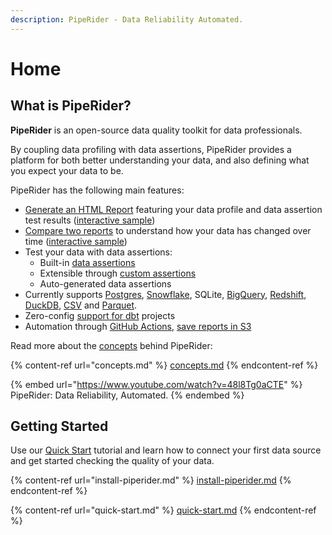 ```yaml
---
description: PipeRider - Data Reliability Automated.
---
```


# Home

## What is PipeRider?

**PipeRider** is an open-source data quality toolkit for data professionals.

By coupling data profiling with data assertions, PipeRider provides a platform for both better understanding your data, and also defining what you expect your data to be.

PipeRider has the following main features:

* [Generate an HTML Report](how-to-guides/generate-report.md) featuring your data profile and data assertion test results ([interactive sample](https://piperider-github-readme.s3.ap-northeast-1.amazonaws.com/run-0.9.0/index.html))
* [Compare two reports](how-to-guides/compare-reports.md) to understand how your data has changed over time ([interactive sample](https://piperider-github-readme.s3.ap-northeast-1.amazonaws.com/comparison-0.9.0/index.html))
* Test your data with data assertions:
  * Built-in [data assertions](data-quality-assertions/assertion-configuration.md)
  * Extensible through [custom assertions](data-quality-assertions/custom-assertions.md)
  * Auto-generated data assertions
* Currently supports [Postgres](data-sources/supported-data-sources/postgres-connector.md), [Snowflake](data-sources/supported-data-sources/snowflake-connector.md), SQLite, [BigQuery](data-sources/supported-data-sources/bigquery-connector.md), [Redshift](data-sources/supported-data-sources/redshift-connector.md), [DuckDB](data-sources/supported-data-sources/duckdb-connector.md), [CSV](data-sources/supported-data-sources/csv-connector.md) and [Parquet](data-sources/supported-data-sources/parquet-connector.md).
* Zero-config [support for dbt](dbt-integration/) projects
* Automation through [GitHub Actions](how-to-guides/github-action.md), [save reports in S3](how-to-guides/aws-s3-+-github-ci.md)

Read more about the [concepts](concepts.md) behind PipeRider:

{% content-ref url="concepts.md" %}
[concepts.md](concepts.md)
{% endcontent-ref %}

{% embed url="https://www.youtube.com/watch?v=48l8Tg0aCTE" %}
PipeRider: Data Reliability, Automated.
{% endembed %}

## Getting Started

Use our [Quick Start](quick-start.md) tutorial and learn how to connect your first data source and get started checking the quality of your data.

{% content-ref url="install-piperider.md" %}
[install-piperider.md](install-piperider.md)
{% endcontent-ref %}

{% content-ref url="quick-start.md" %}
[quick-start.md](quick-start.md)
{% endcontent-ref %}
